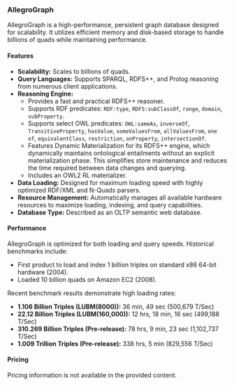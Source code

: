### AllegroGraph

AllegroGraph is a high-performance, persistent graph database designed for scalability. It utilizes efficient memory and disk-based storage to handle billions of quads while maintaining performance.

#### Features

*   **Scalability:** Scales to billions of quads.
*   **Query Languages:** Supports SPARQL, RDFS++, and Prolog reasoning from numerous client applications.
*   **Reasoning Engine:**
    *   Provides a fast and practical RDFS++ reasoner.
    *   Supports RDF predicates: `RDF:type`, `RDFS:subClassOf`, `range`, `domain`, `subProperty`.
    *   Supports select OWL predicates: `OWL:sameAs`, `inverseOf`, `TransitiveProperty`, `hasValue`, `someValuesFrom`, `allValuesFrom`, `one of`, `equivalentClass`, `restriction`, `onProperty`, `intersectionOf`.
    *   Features Dynamic Materialization for its RDFS++ engine, which dynamically maintains ontological entailments without an explicit materialization phase. This simplifies store maintenance and reduces the time required between data changes and querying.
    *   Includes an OWL2 RL materializer.
*   **Data Loading:** Designed for maximum loading speed with highly optimized RDF/XML and N-Quads parsers.
*   **Resource Management:** Automatically manages all available hardware resources to maximize loading, indexing, and query capabilities.
*   **Database Type:** Described as an OLTP semantic web database.

#### Performance

AllegroGraph is optimized for both loading and query speeds. Historical benchmarks include:

*   First product to load and index 1 billion triples on standard x86 64-bit hardware (2004).
*   Loaded 10 billion quads on Amazon EC2 (2008).

Recent benchmark results demonstrate high loading rates:

*   **1.106 Billion Triples (LUBM(8000)):** 36 min, 49 sec (500,679 T/Sec)
*   **22.12 Billion Triples (LUBM(160,000)):** 12 hrs, 18 min, 16 sec (499,188 T/Sec)
*   **310.269 Billion Triples (Pre-release):** 78 hrs, 9 min, 23 sec (1,102,737 T/Sec)
*   **1.009 Trillion Triples (Pre-release):** 338 hrs, 5 min (829,556 T/Sec)

#### Pricing

Pricing information is not available in the provided content.